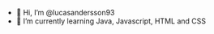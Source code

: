 - 👋 Hi, I’m @lucasandersson93
- 🌱 I’m currently learning Java, Javascript, HTML and CSS

<!---
lucasandersson93/lucasandersson93 is a ✨ special ✨ repository because its `README.md` (this file) appears on your GitHub profile.
You can click the Preview link to take a look at your changes.
--->
